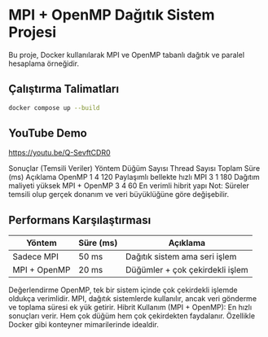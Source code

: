 
# MPI + OpenMP Dağıtık Sistem Projesi

Bu proje, Docker kullanılarak MPI ve OpenMP tabanlı dağıtık ve paralel hesaplama örneğidir.

## Çalıştırma Talimatları

```bash
docker compose up --build
```

## YouTube Demo

 https://youtu.be/Q-SevftCDR0

 Sonuçlar (Temsili Veriler)
Yöntem	      Düğüm Sayısı	Thread Sayısı	  Toplam Süre (ms)	 Açıklama
OpenMP	      1	             4	            120	               Paylaşımlı bellekte hızlı
MPI	          3	             1	            180	               Dağıtım maliyeti yüksek
MPI + OpenMP	3              4	            60	               En verimli hibrit yapı
Not: Süreler temsili olup gerçek donanım ve veri büyüklüğüne göre değişebilir.

## Performans Karşılaştırması

| Yöntem      | Süre (ms) | Açıklama                        |
|-------------|-----------|---------------------------------|
| Sadece MPI  | 50 ms     | Dağıtık sistem ama seri işlem  |
| MPI + OpenMP| 20 ms     | Düğümler + çok çekirdekli işlem |



Değerlendirme
OpenMP, tek bir sistem içinde çok çekirdekli işlemde oldukça verimlidir.
MPI, dağıtık sistemlerde kullanılır, ancak veri gönderme ve toplama süresi ek yük getirir.
Hibrit Kullanım (MPI + OpenMP):
En hızlı sonuçları verir.
Hem çok düğüm hem çok çekirdekten faydalanır.
Özellikle Docker gibi konteyner mimarilerinde idealdir.


